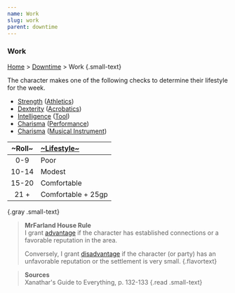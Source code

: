 ```yaml
---
name: Work
slug: work
parent: downtime
---
```

### Work
[Home](dm-operations-center) > [Downtime](downtime) > Work {.small-text}

The character makes one of the following checks to determine their lifestyle for the week.
- [Strength](strength) ([Athletics](athletics))
- [Dexterity](dexterity) ([Acrobatics](acrobatics))
- [Intelligence](intelligence) ([Tool](tools))
- [Charisma](charisma) ([Performance](performance))
- [Charisma](charisma) ([Musical Instrument](musical-instruments))

| ~Roll~ | [~Lifestyle~](lifestyle-expenses) |
| :----: | :----------------- |
|  0-9   | Poor               |
| 10-14  | Modest             |
| 15-20  | Comfortable        |
|  21 +  | Comfortable + 25gp |
{.gray .small-text}

> **MrFarland House Rule**<br/>
> I grant [advantage](advantage-and-disadvantage) if the character has established connections or a favorable reputation in the area.
>
> Conversely, I grant [disadvantage](advantage-and-disadvantage) if the character (or party) has an unfavorable reputation or the settlement is very small.
{.flavortext}

> **Sources** <br/>
> Xanathar's Guide to Everything, p. 132-133
{.read .small-text}
